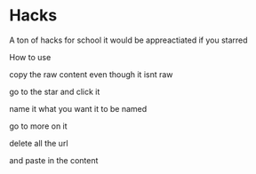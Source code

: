 # Hacks
A ton of hacks for school it would be appreactiated if you starred

How to use

copy the raw content even though it isnt raw

go to the star and click it 

name it what you want it to be named

go to more on it

delete all the url

and paste in the content
